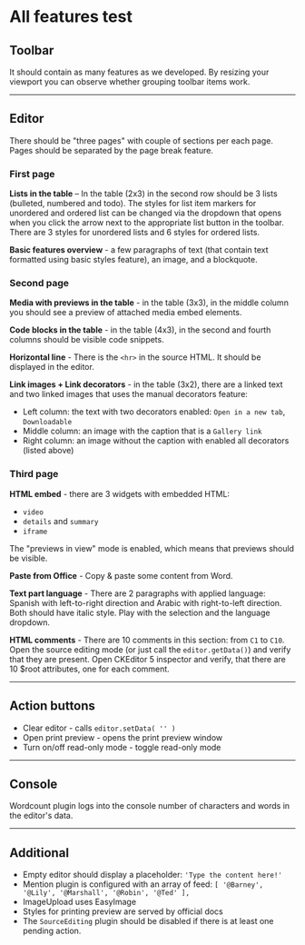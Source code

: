 # All features test

## Toolbar

It should contain as many features as we developed. By resizing your viewport you can observe whether grouping toolbar items work.

---

## Editor

There should be "three pages" with couple of sections per each page. Pages should be separated by the page break feature.

### First page

**Lists in the table** – In the table (2x3) in the second row should be 3 lists (bulleted, numbered and todo). The styles for list item markers for unordered and ordered list can be changed via the dropdown that opens when you click the arrow next to the appropriate list button in the toolbar. There are 3 styles for unordered lists and 6 styles for ordered lists.

**Basic features overview** - a few paragraphs of text (that contain text formatted using basic styles feature), an image, and a blockquote.

### Second page

**Media with previews in the table** - in the table (3x3), in the middle column you should see a preview of attached media embed elements.

**Code blocks in the table** - in the table (4x3), in the second and fourth columns should be visible code snippets.

**Horizontal line** - There is the `<hr>` in the source HTML. It should be displayed in the editor.

**Link images + Link decorators** - in the table (3x2), there are a linked text and two linked images that uses the manual decorators feature:
  - Left column: the text with two decorators enabled: `Open in a new tab`, `Downloadable`
  - Middle column: an image with the caption that is a `Gallery link`
  - Right column: an image without the caption with enabled all decorators (listed above)

### Third page

**HTML embed** - there are 3 widgets with embedded HTML:
- `video`
- `details` and `summary`
- `iframe`

The "previews in view" mode is enabled, which means that previews should be visible.

**Paste from Office** - Copy & paste some content from Word.

**Text part language** - There are 2 paragraphs with applied language: Spanish with left-to-right direction and Arabic with right-to-left direction. Both should have italic style. Play with the selection and the language dropdown.

**HTML comments** - There are 10 comments in this section: from `C1` to `C10`. Open the source editing mode (or just call the `editor.getData()`) and verify that they are present. Open CKEditor 5 inspector and verify, that there are 10 $root attributes, one for each comment.

---

## Action buttons

- Clear editor - calls `editor.setData( '' )`
- Open print preview - opens the print preview window
- Turn on/off read-only mode - toggle read-only mode

---

## Console

Wordcount plugin logs into the console number of characters and words in the editor's data.

---

## Additional

- Empty editor should display a placeholder: `'Type the content here!'`
- Mention plugin is configured with an array of feed: `[ '@Barney', '@Lily', '@Marshall', '@Robin', '@Ted' ],`
- ImageUpload uses EasyImage
- Styles for printing preview are served by official docs
- The `SourceEditing` plugin should be disabled if there is at least one pending action.
